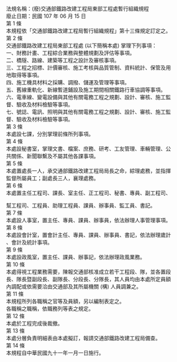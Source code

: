 法規名稱：(廢)交通部鐵路改建工程局東部工程處暫行組織規程  
廢止日期：民國 107 年 06 月 15 日  
第 1 條  
本規程依「交通部鐵路改建工程局暫行組織規程」第十三條規定訂定之。  
第 2 條  
交通部鐵路改建工程局東部工程處 (以下簡稱本處) 掌理下列事項：  
一、財務計畫、工程綜合業務與整體規劃及評估等事項。  
二、橋隧、路線、建築等工程之設計及審核事項。  
三、工程之招標、計價審核、施工考核與品質管制、資料統計、保管及用  
地取得等事項。  
四、施工機具材料之採購、調撥、儲運及管理等事項。  
五、舊線重軌化、新線暫道鋪設及施工期間相關鐵路行車協調等事項。  
六、電車線、變電設備與其他有關電務工程之規劃、設計、審核、施工監  
督、驗收及材料檢驗等事項。  
七、號誌、電訊、照明與其他有關電務工程之規劃、設計、審核、施工監  
督、驗收及材料檢驗等事項。  
第 3 條  
本處設七課，分別掌理前條所列事項。  
第 4 條  
本處設秘書室，掌理文書、檔案、庶務、研考、工友管理、車輛管理、公  
共關係、新聞聯繫及不屬其他各課事項。  
第 5 條  
本處置處長一人，承交通部鐵路改建工程局局長之命，綜理處務，並指揮  
監督所屬員工；副處長三人，襄理處務。  
第 6 條  
本處置主任工程司、課長、室主任、正工程司、秘書、專員、副工程司、  


幫工程司、工程員、助理工程員、課員、辦事員、監工員、書記。  
第 7 條  
本處設人事室，置主任、專員、課員、辦事員，依法辦理人事管理事項。  
第 8 條  
本處設會計室，置會計主任、專員、課員、辦事員、書記，依法辦理歲計  
、會計及統計事項。  
第 9 條  
本處設政風室，置主任、課員、辦事記，依法辦理政風業務。  
第 10 條  
本處得視工程業務需要，陳報交通部核准成立若干工程段、隊，並各置段  
長、隊長暨副段長、副隊長、分段長、分隊長，其人員均由本處所定員額  
內調配或依需要洽由交通部及其所屬機關 (構) 人員調兼之。  
第 11 條  
本規程所列各職稱之官等及員額，另以編制表定之。  
各職稱之職稱，依職務列等表之規定。  
第 12 條  
本處於工程完成後裁撤。  
第 13 條  
本處分層負責明細表由本處擬訂，報請交通部鐵路改建工程局備查。  
第 14 條  
本規程自中華民國九十一年一月一日施行。  


